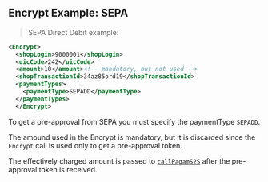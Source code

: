 ## Encrypt Example: SEPA 

> SEPA Direct Debit example: 

```xml
<Encrypt>
  <shopLogin>9000001</shopLogin>
  <uicCode>242</uicCode>
  <amount>10</amount><!-- mandatory, but not used -->
  <shopTransactionId>34az85ord19</shopTransactionId>
  <paymentTypes>
    <paymentType>SEPADD</paymentType>
  </paymentTypes>
  </Encrypt>
```

To get a pre-approval from SEPA you must specify the paymentType `SEPADD`. 

The amound used in the Encrypt is mandatory, but it is discarded since the `Encrypt` call is used only to get a pre-approval token. 

The effectively charged amount is passed to [`callPagamS2S`](#callpagams2s) after the pre-approval token is received. 
